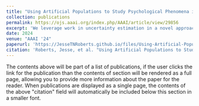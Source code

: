 ```yaml
---
title: "Using Artificial Populations to Study Psychological Phenomena in Neural Models"
collection: publications
permalink: https://ojs.aaai.org/index.php/AAAI/article/view/29856
excerpt: 'We leverage work in uncertainty estimation in a novel approach to efficiently construct experimental populations. The resultant tool, PopulationLM, has been made open source. We provide theoretical grounding in the uncertainty estimation literature and motivation from current cognitive work regarding language models.'
date: 2024
venue: "AAAI '24"
paperurl: 'https://JesseTNRoberts.github.io/files/Using-Artificial-Populations-to-Study-Psychological-Phenomena-in-Neural-Models.pdf'
citation: 'Roberts, Jesse, et al. "Using Artificial Populations to Study Psychological Phenomena in Neural Models." Proceedings of the AAAI Conference on Artificial Intelligence. Vol. 38. No. 17. 2024.'
---
```


The contents above will be part of a list of publications, if the user clicks the link for the publication than the contents of section will be rendered as a full page, allowing you to provide more information about the paper for the reader. When publications are displayed as a single page, the contents of the above "citation" field will automatically be included below this section in a smaller font.
